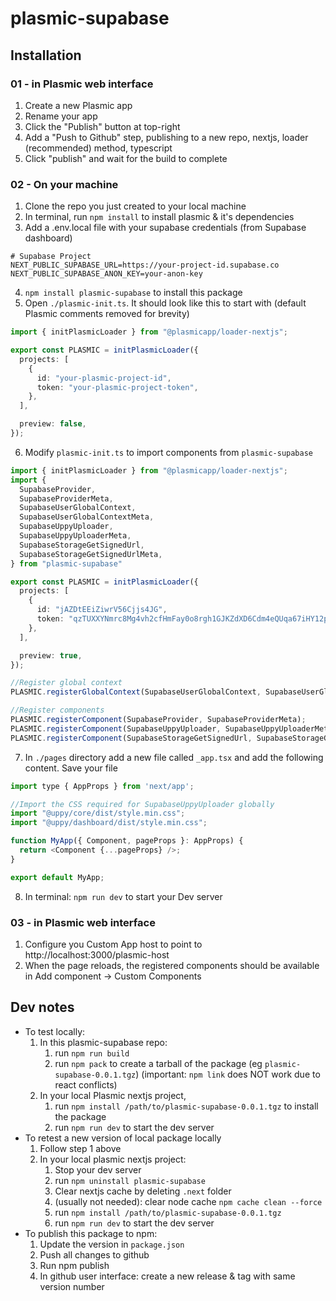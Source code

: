 # plasmic-supabase

## Installation

### 01 - in Plasmic web interface
1. Create a new Plasmic app
2. Rename your app
3. Click the "Publish" button at top-right
4. Add a "Push to Github" step, publishing to a new repo, nextjs, loader (recommended) method, typescript
5. Click "publish" and wait for the build to complete

### 02 - On your machine
1. Clone the repo you just created to your local machine
2. In terminal, run `npm install` to install plasmic & it's dependencies
3. Add a .env.local file with your supabase credentials (from Supabase dashboard)
```
# Supabase Project
NEXT_PUBLIC_SUPABASE_URL=https://your-project-id.supabase.co
NEXT_PUBLIC_SUPABASE_ANON_KEY=your-anon-key
```
4. `npm install plasmic-supabase` to install this package
5. Open `./plasmic-init.ts`. It should look like this to start with (default Plasmic comments removed for brevity)
```ts
import { initPlasmicLoader } from "@plasmicapp/loader-nextjs";

export const PLASMIC = initPlasmicLoader({
  projects: [
    {
      id: "your-plasmic-project-id",
      token: "your-plasmic-project-token",
    },
  ],

  preview: false,
});

```
6. Modify `plasmic-init.ts` to import components from `plasmic-supabase`
```ts
import { initPlasmicLoader } from "@plasmicapp/loader-nextjs";
import { 
  SupabaseProvider, 
  SupabaseProviderMeta,
  SupabaseUserGlobalContext,
  SupabaseUserGlobalContextMeta,
  SupabaseUppyUploader,
  SupabaseUppyUploaderMeta,
  SupabaseStorageGetSignedUrl,
  SupabaseStorageGetSignedUrlMeta,
} from "plasmic-supabase"

export const PLASMIC = initPlasmicLoader({
  projects: [
    {
      id: "jAZDtEEiZiwrV56Cjjs4JG",
      token: "qzTUXXYNmrc8Mg4vh2cfHmFay0o8rgh1GJKZdXD6Cdm4eQUqa67iHY12pBwbFc4KpCldD2TDl1sc1Z0rk9FQ",
    },
  ],

  preview: true,
});

//Register global context
PLASMIC.registerGlobalContext(SupabaseUserGlobalContext, SupabaseUserGlobalContextMeta)

//Register components
PLASMIC.registerComponent(SupabaseProvider, SupabaseProviderMeta);
PLASMIC.registerComponent(SupabaseUppyUploader, SupabaseUppyUploaderMeta);
PLASMIC.registerComponent(SupabaseStorageGetSignedUrl, SupabaseStorageGetSignedUrlMeta);

```
7. In `./pages` directory add a new file called `_app.tsx` and add the following content. Save your file
```js
import type { AppProps } from 'next/app';

//Import the CSS required for SupabaseUppyUploader globally
import "@uppy/core/dist/style.min.css";
import "@uppy/dashboard/dist/style.min.css";

function MyApp({ Component, pageProps }: AppProps) {
  return <Component {...pageProps} />;
}

export default MyApp;
```
8. In terminal: `npm run dev` to start your Dev server


### 03 - in Plasmic web interface
1. Configure you Custom App host to point to http://localhost:3000/plasmic-host
2. When the page reloads, the registered components should be available in Add component -> Custom Components


## Dev notes
* To test locally:
    1. In this plasmic-supabase repo:
        1. run `npm run build`
        2. run `npm pack` to create a tarball of the package (eg `plasmic-supabase-0.0.1.tgz`) (important: `npm link` does NOT work due to react conflicts)
    2. In your local Plasmic nextjs project, 
        1. run `npm install /path/to/plasmic-supabase-0.0.1.tgz` to install the package
        2. run `npm run dev` to start the dev server
* To retest a new version of local package locally
    1. Follow step 1 above
    2. In your local plasmic nextjs project:
        1. Stop your dev server
        2. run `npm uninstall plasmic-supabase` 
        3. Clear nextjs cache by deleting `.next` folder
        4. (usually not needed): clear node cache `npm cache clean --force`
        5. run `npm install /path/to/plasmic-supabase-0.0.1.tgz`
        6. run `npm run dev` to start the dev server
* To publish this package to npm:
    1. Update the version in `package.json`
    2. Push all changes to github
    3. Run npm publish
    4. In github user interface: create a new release & tag with same version number

